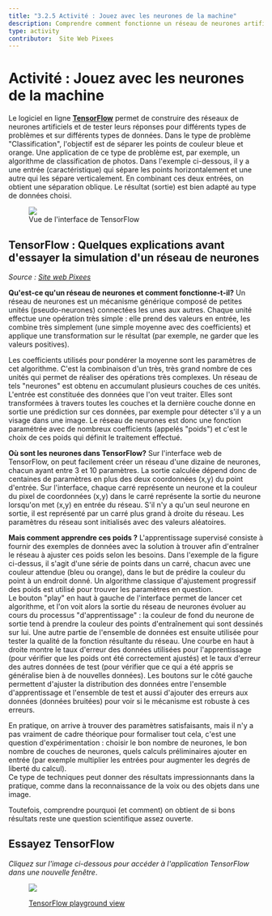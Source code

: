 ```yaml
---
title: "3.2.5 Activité : Jouez avec les neurones de la machine"
description: Comprendre comment fonctionne un réseau de neurones artificiel
type: activity
contributor:  Site Web Pixees
---
```

# Activité :  Jouez avec les neurones de la machine
Le logiciel en ligne **[TensorFlow](https://www.tensorflow.org/overview/)** permet de construire des réseaux de neurones artificiels et de tester leurs réponses pour différents types de problèmes et sur différents types de données. Dans le type de problème "Classification", l'objectif est de séparer les points de couleur bleue et orange. Une application de ce type de problème est, par exemple, un algorithme de classification de photos. Dans l'exemple ci-dessous, il y a une entrée (caractéristique) qui sépare les points horizontalement et une autre qui les sépare verticalement. En combinant ces deux entrées, on obtient une séparation oblique. Le résultat (sortie) est bien adapté au type de données choisi.

<figure>
  <img src="Images/tensor-flow.png" />
  <figcaption> Vue de l'interface de TensorFlow </figcaption>
</figure>

## TensorFlow : Quelques explications avant d'essayer la simulation d'un réseau de neurones

*Source : [Site web Pixees](https://pixees.fr/jouez-avec-les-neurones-de-la-machine/)*

**Qu'est-ce qu'un réseau de neurones et comment fonctionne-t-il?**
Un réseau de neurones est un mécanisme générique composé de petites unités (pseudo-neurones) connectées les unes aux autres. Chaque unité effectue une opération très simple : elle prend des valeurs en entrée, les combine très simplement (une simple moyenne avec des coefficients) et applique une transformation sur le résultat (par exemple, ne garder que les valeurs positives).

Les coefficients utilisés pour pondérer la moyenne sont les paramètres de cet algorithme. C'est la combinaison d'un très, très grand nombre de ces unités qui permet de réaliser des opérations très complexes. Un réseau de tels "neurones" est obtenu en accumulant plusieurs couches de ces unités. L'entrée est constituée des données que l'on veut traiter. Elles sont transformées à travers toutes les couches et la dernière couche donne en sortie une prédiction sur ces données, par exemple pour détecter s'il y a un visage dans une image. Le réseau de neurones est donc une fonction paramétrée avec de nombreux coefficients (appelés "poids") et c'est le choix de ces poids qui définit le traitement effectué.

**Où sont les neurones dans TensorFlow?**
Sur l'interface web de TensorFlow, on peut facilement créer un réseau d'une dizaine de neurones, chacun ayant entre 3 et 10 paramètres. La sortie calculée dépend donc de centaines de paramètres en plus des deux coordonnées (x,y) du point d'entrée. Sur l'interface, chaque carré représente un neurone et la couleur du pixel de coordonnées (x,y) dans le carré représente la sortie du neurone lorsqu'on met (x,y) en entrée du réseau. S'il n'y a qu'un seul neurone en sortie, il est représenté par un carré plus grand à droite du réseau. Les paramètres du réseau sont initialisés avec des valeurs aléatoires.

**Mais comment apprendre ces poids ?**
L'apprentissage supervisé consiste à fournir des exemples de données avec la solution à trouver afin d'entraîner le réseau à ajuster ces poids selon les besoins. Dans l'exemple de la figure ci-dessus, il s'agit d'une série de points dans un carré, chacun avec une couleur attendue (bleu ou orange), dans le but de prédire la couleur du point à un endroit donné.  Un algorithme classique d'ajustement progressif des poids est utilisé pour trouver les paramètres en question.  
Le bouton "play" en haut à gauche de l'interface permet de lancer cet algorithme, et l'on voit alors la sortie du réseau de neurones évoluer au cours du processus "d'apprentissage" : la couleur de fond du neurone de sortie tend à prendre la couleur des points d'entraînement qui sont dessinés sur lui. Une autre partie de l'ensemble de données est ensuite utilisée pour tester la qualité de la fonction résultante du réseau. Une courbe en haut à droite montre le taux d'erreur des données utilisées pour l'apprentissage (pour vérifier que les poids ont été correctement ajustés) et le taux d'erreur des autres données de test (pour vérifier que ce qui a été appris se généralise bien à de nouvelles données). Les boutons sur le côté gauche permettent d'ajuster la distribution des données entre l'ensemble d'apprentissage et l'ensemble de test et aussi d'ajouter des erreurs aux données (données bruitées) pour voir si le mécanisme est robuste à ces erreurs.

En pratique, on arrive à trouver des paramètres satisfaisants, mais il n'y a pas vraiment de cadre théorique pour formaliser tout cela, c'est une question d'expérimentation : choisir le bon nombre de neurones, le bon nombre de couches de neurones, quels calculs préliminaires ajouter en entrée (par exemple multiplier les entrées pour augmenter les degrés de liberté du calcul).  
Ce type de techniques peut donner des résultats impressionnants dans la pratique, comme dans la reconnaissance de la voix ou des objets dans une image.

Toutefois, comprendre pourquoi (et comment) on obtient de si bons résultats reste une question scientifique assez ouverte.

## Essayez TensorFlow

_Cliquez sur l'image ci-dessous pour accéder à l'application TensorFlow dans une nouvelle fenêtre_.

<a href="https://playground.tensorflow.org/#activation=tanh&amp;batchSize=8&amp;dataset=circle&amp;regDataset=reg-plane&amp;learningRate=0.03&amp;regularizationRate=0&amp;noise=10&amp;networkShape=5,2&amp;seed=0.02708&amp;showTestData=false&amp;discretize=false&amp;percTrainData=50&amp;x=true&amp;y=true&amp;xTimesY=false&amp;xSquared=false&amp;ySquared=false&amp;cosX=false&amp;sinX=false&amp;cosY=false&amp;sinY=false&amp;collectStats=false&amp;problem=classification&amp;initZero=false&amp;hideText=false;" target="_blank"><figure>
  <img src="Images/playground-TensorFlow.png">
  <figcaption> TensorFlow playground view </figcaption>
</figure></a>
